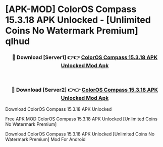 # [APK-MOD] ColorOS Compass 15.3.18 APK Unlocked - [Unlimited Coins No Watermark Premium] qlhud



<div align="center">
<h3>🔴 Download [Server1] 👉👉 <a href="https://momento.my/?title=ColorOS_Compass_15.3.18_APK_Unlocked">ColorOS Compass 15.3.18 APK Unlocked Mod Apk</a></h3><br>

<h3>🔴 Download [Server2] 👉👉 <a href="https://momento.my/?title=ColorOS_Compass_15.3.18_APK_Unlocked">ColorOS Compass 15.3.18 APK Unlocked Mod Apk</a></h3>
</div>



Download ColorOS Compass 15.3.18 APK Unlocked 

Free APK MOD ColorOS Compass 15.3.18 APK Unlocked [Unlimited Coins No Watermark Premium]

Download ColorOS Compass 15.3.18 APK Unlocked [Unlimited Coins No Watermark Premium] Mod For Android
